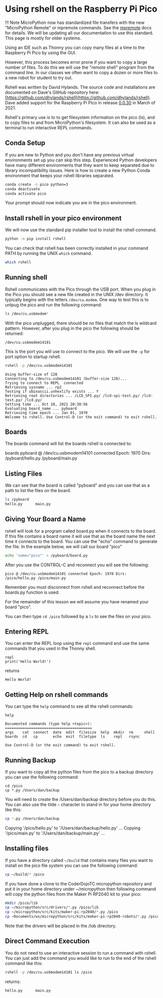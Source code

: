 # Using rshell on the Raspberry Pi Pico

!!! Note
    MicroPython now has standardized file transfers with the new "MicroPython Remote" or mpremote commands.
    See the [mpremote](https://docs.micropython.org/en/latest/reference/mpremote.html) docs for details.
    We will be updating all our documentation to use this standard.
    This page is mostly for older systems.

Using an IDE such as Thonny you can copy many files at a time to the Raspberry Pi Pico by using the GUI. 

However, this process becomes error prone if you want to copy a large number of files.  To do this we will use the "remote shell" program from the command line.  In our classes we often want to copy a dozen or more files to a new robot for student to try out.

Rshell was written by David Hylands.  The source code and installations are documented on Dave's GitHub repository here: [https://github.com/dhylands/rshell](https://github.com/dhylands/rshell).  Dave added support for the Raspberry Pi Pico in release [0.0.30](https://github.com/dhylands/rshell/releases/tag/v0.0.30) in March of 2021.

Rshell's primary use is to to get filesystem information on the pico (ls), and to copy files to and from MicroPython's filesystem.  It can also be used as a terminal to run interactive REPL commands.


## Conda Setup

If you are new to Python and you don't have any previous virtual environments set up you can skip this step.  Experienced Python developers have many different environments that they want to keep separated due to library incompatibility issues.  Here is how to create a new Python Conda environment that keeps your rshell libraries separated.

```sh
conda create -n pico python=3
conda deactivate
conda activate pico
```

Your prompt should now indicate you are in the pico environment.

## Install rshell in your pico environment
We will now use the standard pip installer tool to install the rshell command.

```sh
python -m pip install rshell
```

You can check that rshell has been correctly installed in your command PATH by running the UNIX ```which``` command.

```sh
which rshell
```

## Running shell

Rshell communicates with the Pico through the USB port.  When you plug in the Pico you should see a new file created in the UNIX /dev directory.  It typically begins with the letters ```/dev/cu.modem```.  One way to test this is to unlpug the pico and run the following command:

```sh
ls /dev/cu.usbmodem*
```
With the pico unplugged, there should be no files that match the ls wildcard pattern.  However, after you plug in the pico the following should be returned:

```
/dev/cu.usbmodem14101
```

This is the port you will use to connect to the pico.  We will use the ```-p``` for port option to startup rshell.

```sh
rshell -p /dev/cu.usbmodem14101
```

```
Using buffer-size of 128
Connecting to /dev/cu.usbmodem14101 (buffer-size 128)...
Trying to connect to REPL  connected
Retrieving sysname ... rp2
Testing if ubinascii.unhexlify exists ... Y
Retrieving root directories ... /LCD_SPI.py/ /lcd-spi-test.py/ /lcd-test.py/ /lcd.py/
Setting time ... Oct 28, 2021 20:30:56
Evaluating board_name ... pyboard
Retrieving time epoch ... Jan 01, 1970
Welcome to rshell. Use Control-D (or the exit command) to exit rshell.
```

## Boards

The boards command will list the boards rshell is connected to:

boards
pyboard @ /dev/cu.usbmodem14101 connected Epoch: 1970 Dirs: /pyboard/hello.py /pyboard/main.py

## Listing Files

We can see that the board is called "pyboard" and you can use that as a path to list the files on the board.

```sh
ls /pyboard
hello.py      main.py
```

## Giving Your Board a Name

rshell will look for a program called board.py when it connects to the board.  If this file contains a board name it will use that as the board name the next time it connects to the board.  You can use the "echo" command to generate the file.  In the example below, we will call our board "pico"

```sh
echo 'name="pico"' > /pyboard/board.py
```

After you use the CONTROL-C and reconnect you will see the following:

```
pico @ /dev/cu.usbmodem14101 connected Epoch: 1970 Dirs: /pico/hello.py /pico/main.py
```

Remember you must disconnect from rshell and reconnect before the boards.py function is used.

For the remainder of this lesson we will assume you have renamed your board "pico".

You can then type ```cd /pico``` followed by a ```ls``` to see the files on your pico.

## Entering REPL
You can enter the REPL loop using the ```repl``` command and use the same commands that you used in the Thonny shell.

```
repl
print('Hello World!')
```

returns

```
Hello World!
```

## Getting Help on rshell commands

You can type the ```help``` command to see all the rshell commands:

```
help

Documented commands (type help <topic>):
========================================
args    cat  connect  date  edit  filesize  help  mkdir  rm     shell
boards  cd   cp       echo  exit  filetype  ls    repl   rsync

Use Control-D (or the exit command) to exit rshell.
```

## Running Backup

If you want to copy all the python files from the pico to a backup directory you can use the following command:

```
cd /pico
cp *.py /Users/dan/backup
```

You will need to create the /Users/dan/backup directory before you do this.  You can also use the tilde ```~``` character to stand in for your home directory like this:

```sh
cp *.py /Users/dan/backup
```

Copying '/pico/hello.py' to '/Users/dan/backup/hello.py' ...
Copying '/pico/main.py' to '/Users/dan/backup/main.py' ...

## Installing files

If you have a directory called ```~/build``` that contains many files you want to install on the pico file system you can use the following command:

```sh
cp ~/build/* /pico
```

If you have done a clone to the CoderDojoTC micropython repository and put it in your home directory under ~/micropython then following command will copy the python files from the Maker Pi RP2040 kit to your pico:

```sh
mkdir /pico/lib
cp ~/micropython/src/drivers/*.py /pico/lib
cp ~/micropython/src/kits/maker-pi-rp2040/*.py /pico
cp ~Documents/ws/micropython/src/kits/maker-pi-rp2040-robots/*.py /pico/lib
```

Note that the drivers will be placed in the /lob directory.

## Direct Command Execution

You do not need to use an interactive session to run a command with rshell.  You can just add the command you would like to run to the end of the rshell command like this:

```sh
rshell -p /dev/cu.usbmodem14101 ls /pico
```

returns:

```
hello.py      main.py
```

